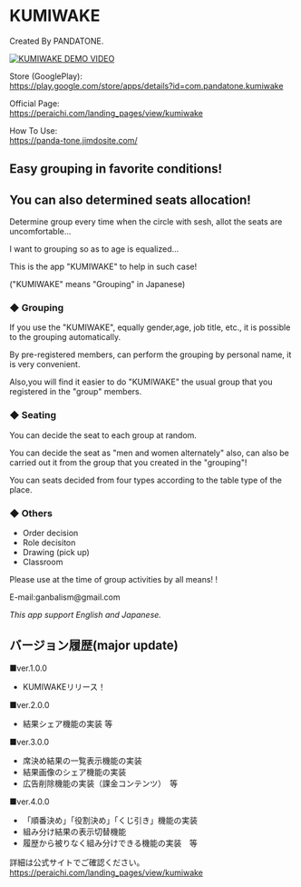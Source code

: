 # KUMIWAKE

Created By PANDATONE.

[![KUMIWAKE DEMO VIDEO](https://img.youtube.com/vi/BkRs_8h3_sM/0.jpg)](https://www.youtube.com/watch?v=BkRs_8h3_sM)

Store (GooglePlay):</br>
https://play.google.com/store/apps/details?id=com.pandatone.kumiwake

Official Page:</br>
https://peraichi.com/landing_pages/view/kumiwake

How To Use:</br>
https://panda-tone.jimdosite.com/

## Easy grouping in favorite conditions!
## You can also determined seats allocation!

Determine group every time when the circle with sesh, allot the seats are uncomfortable...

I want to grouping so as to age is equalized...

This is the app "KUMIWAKE" to help in such case!

("KUMIWAKE" means "Grouping" in Japanese)

### ◆ Grouping

If you use the "KUMIWAKE", equally gender,age, job title, etc., it is possible to the grouping automatically.

By pre-registered members, can perform the grouping by personal name, it is very convenient.

Also,you will find it easier to do "KUMIWAKE" the usual group that you registered in the "group" members.

### ◆ Seating

You can decide the seat to each group at random.

You can decide the seat as "men and women alternately" also, can also be carried out it from the group that you created in the "grouping"!

You can seats decided from four types according to the table type of the place.

### ◆ Others

- Order decision
- Role decisiton
- Drawing (pick up)
- Classroom

Please use at the time of group activities by all means! !

<Opinions and requests>
E-mail:ganbalism@gmail.com

*This app support English and Japanese.*

## バージョン履歴(major update)
■ver.1.0.0<br>
- KUMIWAKEリリース！

■ver.2.0.0<br>
- 結果シェア機能の実装 等

■ver.3.0.0<br>
- 席決め結果の一覧表示機能の実装
- 結果画像のシェア機能の実装
- 広告削除機能の実装（課金コンテンツ）　等

■ver.4.0.0<br>
- 「順番決め」「役割決め」「くじ引き」機能の実装
- 組み分け結果の表示切替機能
- 履歴から被りなく組み分けできる機能の実装　等

詳細は公式サイトでご確認ください。</br>
https://peraichi.com/landing_pages/view/kumiwake
